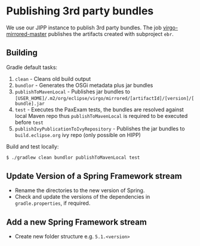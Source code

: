 # Publishing 3rd party bundles

We use our JIPP instance to publish 3rd party bundles.
The job [virgo-mirrored-master](https://ci.eclipse.org/virgo/view/Virgo/job/virgo-mirrored-master/) publishes the artifacts created with subproject `ebr`.

## Building 

Gradle default tasks:
 1. `clean` - Cleans old build output
 2. `bundlor` - Generates the OSGi metadata plus jar bundles
 3. `publishToMavenLocal` - Publishes jar bundles to `[USER_HOME]/.m2/org/eclipse/virgo/mirrored/[artifactId]/[version]/[bundle].jar`
 4. `test` - Executes the PaxExam tests, the bundles are resolved against local Maven repo thus `publishToMavenLocal` is required to be executed before `test`
 5. `publishIvyPublicationToIvyRepository` - Publishes the jar bundles to `build.eclipse.org` ivy repo (only possible on HIPP)

Build and test locally:

```bash
$ ./gradlew clean bundlor publishToMavenLocal test
```

## Update Version of a Spring Framework stream

* Rename the directories to the new version of Spring.
* Check and update the versions of the dependencies in `gradle.properties`, if required.

## Add a new Spring Framework stream

* Create new folder structure e.g. `5.1.<version>`
